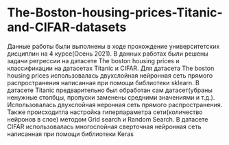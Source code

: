 # The-Boston-housing-prices-Titanic-and-CIFAR-datasets
Данные работы были выполнены в ходе прохождение университетских дисциплин на 4 курсе(Осень 2021). В данных работах были решены задачи регрессии на датасете The boston housing prices и классификации на датасетах Titanic и CIFAR. 
  Для датасета The boston housing prices использовалась двухслойная нейронная сеть прямого распространения написанная при помощи библиотеки sklearn. 
  В датасете Titanic предварительно был обработан сам датасет(убраны ненужные столбцы, пропуски заменены средними значениями и т.д.). Использовалась двухслойная неронная сеть прямого распространения. Также происходитла настройка гиперпараметра сети(количество нейронов в слое) методом Grid search и Random Search.
  В датасете CIFAR использовалась многослойная сверточная нейронная сеть написанная при помощи библиотеки Keras
